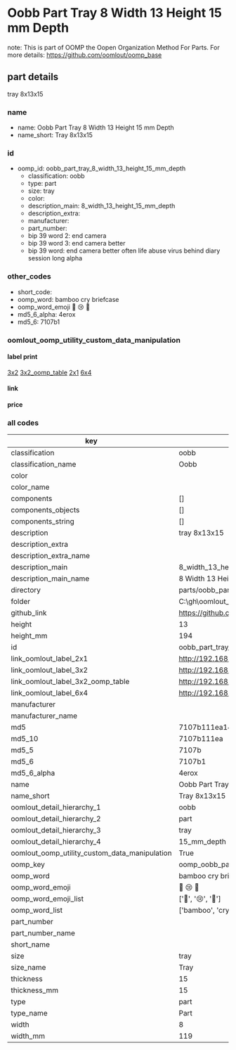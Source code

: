 # Oobb Part Tray 8 Width 13 Height 15 mm Depth  

note: This is part of OOMP the Oopen Organization Method For Parts. For more details: https://github.com/oomlout/oomp_base

##  part details
  



tray 8x13x15



### name
* name: Oobb Part Tray 8 Width 13 Height 15 mm Depth
* name_short: Tray 8x13x15 
### id
* oomp_id: oobb_part_tray_8_width_13_height_15_mm_depth
  * classification: oobb
  * type: part
  * size: tray
  * color: 
  * description_main: 8_width_13_height_15_mm_depth
  * description_extra: 
  * manufacturer: 
  * part_number: 
  * bip 39 word 2: end camera
  * bip 39 word 3: end camera better
  * bip 39 word: end camera better often life abuse virus behind diary session long alpha

### other_codes
* short_code: 
* oomp_word: bamboo cry briefcase
* oomp_word_emoji :bamboo: :cry: :briefcase:
* md5_6_alpha: 4erox
* md5_6: 7107b1






### oomlout_oomp_utility_custom_data_manipulation
#### label print
[3x2](http://192.168.1.245:1112/?label=oomp%204erox)
[3x2_oomp_table](http://192.168.1.108:1112/?label=oomp%204erox)
[2x1](http://192.168.1.242:1112/?label=oomp%204erox)
[6x4](http://192.168.1.55:1112/?label=oomp%204erox)    

#### link

                              

#### price







### all codes 
| key | value |  
| --- | --- |  
| classification | oobb |  
| classification_name | Oobb |  
| color |  |  
| color_name |  |  
| components | [] |  
| components_objects | [] |  
| components_string | [] |  
| description | tray 8x13x15 |  
| description_extra |  |  
| description_extra_name |  |  
| description_main | 8_width_13_height_15_mm_depth |  
| description_main_name | 8 Width 13 Height 15 mm Depth |  
| directory | parts/oobb_part_tray_8_width_13_height_15_mm_depth |  
| folder | C:\gh\oomlout_oobb_version_4_generated_parts\parts\oobb_part_tray_8_width_13_height_15_mm_depth |  
| github_link | https://github.com/oomlout/oomlout_oomp_part_src/tree/main/parts/oobb_part_tray_8_width_13_height_15_mm_depth |  
| height | 13 |  
| height_mm | 194 |  
| id | oobb_part_tray_8_width_13_height_15_mm_depth |  
| link_oomlout_label_2x1 | http://192.168.1.242:1112/?label=oomp%204erox |  
| link_oomlout_label_3x2 | http://192.168.1.245:1112/?label=oomp%204erox |  
| link_oomlout_label_3x2_oomp_table | http://192.168.1.108:1112/?label=oomp%204erox |  
| link_oomlout_label_6x4 | http://192.168.1.55:1112/?label=oomp%204erox |  
| manufacturer |  |  
| manufacturer_name |  |  
| md5 | 7107b111ea149e9004c0a99a2b082a4c |  
| md5_10 | 7107b111ea |  
| md5_5 | 7107b |  
| md5_6 | 7107b1 |  
| md5_6_alpha | 4erox |  
| name | Oobb Part Tray 8 Width 13 Height 15 mm Depth |  
| name_short | Tray 8x13x15  |  
| oomlout_detail_hierarchy_1 | oobb |  
| oomlout_detail_hierarchy_2 | part |  
| oomlout_detail_hierarchy_3 | tray |  
| oomlout_detail_hierarchy_4 | 15_mm_depth |  
| oomlout_oomp_utility_custom_data_manipulation | True |  
| oomp_key | oomp_oobb_part_tray_8_width_13_height_15_mm_depth |  
| oomp_word | bamboo cry briefcase |  
| oomp_word_emoji | :bamboo: :cry: :briefcase: |  
| oomp_word_emoji_list | [':bamboo:', ':cry:', ':briefcase:'] |  
| oomp_word_list | ['bamboo', 'cry', 'briefcase'] |  
| part_number |  |  
| part_number_name |  |  
| short_name |  |  
| size | tray |  
| size_name | Tray |  
| thickness | 15 |  
| thickness_mm | 15 |  
| type | part |  
| type_name | Part |  
| width | 8 |  
| width_mm | 119 |  
